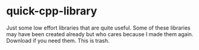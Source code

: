 # quick-cpp-library
Just some low effort libraries that are quite useful. Some of these libraries may have been created already but who cares because I made them again. Download if you need them. This is trash.
